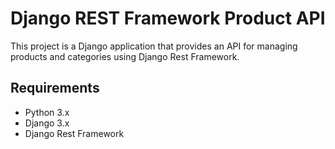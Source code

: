 # Django REST Framework Product API

This project is a Django application that provides an API for managing products and categories using Django Rest Framework.

## Requirements

- Python 3.x
- Django 3.x
- Django Rest Framework
